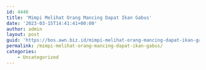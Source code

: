 ```yaml
---
id: 4446
title: 'Mimpi Melihat Orang Mancing Dapat Ikan Gabus'
date: '2023-03-15T14:41:41+00:00'
author: admin
layout: post
guid: 'https://bos.awn.biz.id/mimpi-melihat-orang-mancing-dapat-ikan-gabus/'
permalink: /mimpi-melihat-orang-mancing-dapat-ikan-gabus/
categories:
    - Uncategorized
---
```


